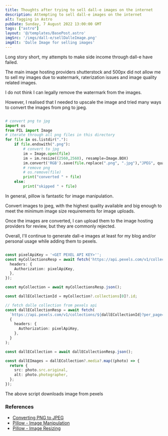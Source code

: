 ```yaml
---
title: Thoughts after trying to sell dall-e images on the internet
description: Attempting to sell dall-e images on the internet
alt: Tagging in Astro
pubDate: Sunday, 7 August 2022 13:00:00 GMT
tags: ["astro"]
layout: '@/templates/BasePost.astro'
imgSrc: '/imgs/dall-e/sellDalleImage.png'
imgAlt: 'Dalle Image for selling images'
---
```


Long story short, my attempts to make side income through dall-e have failed.

The main image hosting providers shutterstock and 500px did not allow me to sell my images due to watermark, raterization issues and image quality related images.

I do not think I can legally remove the watermark from the images.

However, I realised that I needed to upscale the image and tried many ways to convert the images from png to jpeg.

```python

# convert png to jpg
import os
from PIL import Image
# iterate through all png files in this directory
for file in os.listdir("."):
    if file.endswith(".png"):
        # convert to jpg
        im = Image.open(file)
        im = im.resize((2560,2560), resample=Image.BOX)
        im.convert('RGB').save(file.replace(".png", ".jpg"),"JPEG", quality = 100)
        # remove png
        # os.remove(file)
        print("converted " + file)
    else:
        print("skipped " + file)
```

In general, pillow is fantastic for image manipulation.

Convert images to jpeg, with the highest quality available and big enough to meet the minimum image size requirements for image uploads.

Once the images are converted, I can upload them to the image hosting providers for review, but they are commonly rejected.

Overall, I'll continue to generate dall-e images at least for my blog and/or personal usage while adding them to pexels.

```typescript

const pixelApiKey = '<GET PEXEL API KEY>'';
const myCollectionsResp = await fetch('https://api.pexels.com/v1/collections', {
  headers: {
    Authorization: pixelApiKey,
  },
});

const myCollection = await myCollectionsResp.json();

const dallECollectionId = myCollection?.collections[0]?.id;

// fetch dalle collection from pexels api
const dallECollectionResp = await fetch(
  `https://api.pexels.com/v1/collections/${dallECollectionId}?per_page=80`,
  {
    headers: {
      Authorization: pixelApiKey,
    },
  }
);

const dallECollection = await dallECollectionResp.json();

const dallEImages = dallECollection?.media?.map((photo) => {
  return {
    src: photo.src.original,
    alt: photo.photographer,
  };
});
```

The above script downloads image from pexels
### References

* [Converting PNG to JPEG](https://stackoverflow.com/questions/9296024/converting-png-to-jpeg)
* [Pillow - Image Manipulation](https://pillow.readthedocs.io/en/stable/handbook/image-file-formats.html)
* [Pillow - Image Resizing](https://pillow.readthedocs.io/en/stable/handbook/concepts.html#concept-resizing)